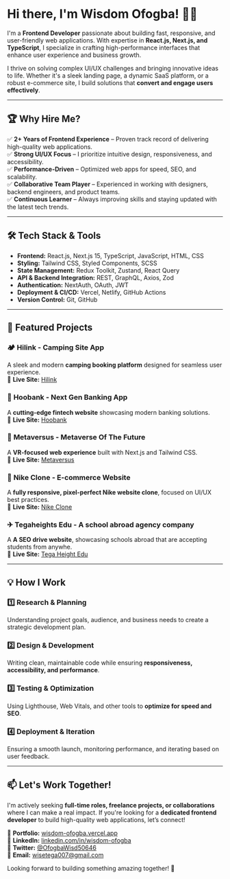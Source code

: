 # Hi there, I'm Wisdom Ofogba! 👋🚀  

I'm a **Frontend Developer** passionate about building fast, responsive, and user-friendly web applications. With expertise in **React.js, Next.js, and TypeScript**, I specialize in crafting high-performance interfaces that enhance user experience and business growth.  

I thrive on solving complex UI/UX challenges and bringing innovative ideas to life. Whether it's a sleek landing page, a dynamic SaaS platform, or a robust e-commerce site, I build solutions that **convert and engage users effectively**.  

---

## 🏆 Why Hire Me?  

✅ **2+ Years of Frontend Experience** – Proven track record of delivering high-quality web applications.  
✅ **Strong UI/UX Focus** – I prioritize intuitive design, responsiveness, and accessibility.  
✅ **Performance-Driven** – Optimized web apps for speed, SEO, and scalability.  
✅ **Collaborative Team Player** – Experienced in working with designers, backend engineers, and product teams.  
✅ **Continuous Learner** – Always improving skills and staying updated with the latest tech trends.  

---

## 🛠️ Tech Stack & Tools  

- **Frontend:** React.js, Next.js 15, TypeScript, JavaScript, HTML, CSS  
- **Styling:** Tailwind CSS, Styled Components, SCSS  
- **State Management:** Redux Toolkit, Zustand, React Query  
- **API & Backend Integration:** REST, GraphQL, Axios, Zod  
- **Authentication:** NextAuth, OAuth, JWT  
- **Deployment & CI/CD:** Vercel, Netlify, GitHub Actions  
- **Version Control:** Git, GitHub  

---

## 🚀 Featured Projects  

### 🏕️ **Hilink - Camping Site App**  
A sleek and modern **camping booking platform** designed for seamless user experience.  
🔗 **Live Site:** [Hilink](https://cam-site-app.vercel.app)  

### 🏦 **Hoobank - Next Gen Banking App**  
A **cutting-edge fintech website** showcasing modern banking solutions.  
🔗 **Live Site:** [Hoobank](https://bank-modern-app-lyart.vercel.app)  

### 🌌 **Metaversus - Metaverse Of The Future**  
A **VR-focused web experience** built with Next.js and Tailwind CSS.  
🔗 **Live Site:** [Metaversus](https://metaversus-chi.vercel.app)  

### 👟 **Nike Clone - E-commerce Website**  
A **fully responsive, pixel-perfect Nike website clone**, focused on UI/UX best practices.  
🔗 **Live Site:** [Nike Clone](https://nike-clone-app-one.vercel.app)  

### ✈ **Tegaheights Edu - A school abroad agency company**  
A **A SEO drive website**, showcasing schools abroad that are accepting students from anywhe.  
🔗 **Live Site:** [Tega Height Edu](https://tegaheights-edu.vercel.app/)  

---

## 💡 How I Work  

### 1️⃣ Research & Planning  
Understanding project goals, audience, and business needs to create a strategic development plan.  

### 2️⃣ Design & Development  
Writing clean, maintainable code while ensuring **responsiveness, accessibility, and performance**.  

### 3️⃣ Testing & Optimization  
Using Lighthouse, Web Vitals, and other tools to **optimize for speed and SEO**.  

### 4️⃣ Deployment & Iteration  
Ensuring a smooth launch, monitoring performance, and iterating based on user feedback.  

---

## 📫 Let's Work Together!  

I'm actively seeking **full-time roles, freelance projects, or collaborations** where I can make a real impact. If you're looking for a **dedicated frontend developer** to build high-quality web applications, let’s connect!  

📌 **Portfolio:** [wisdom-ofogba.vercel.app](https://wisdom-ofogba.vercel.app)  
📌 **LinkedIn:** [linkedin.com/in/wisdom-ofogba](https://www.linkedin.com/in/wisdom-ofogba)  
📌 **Twitter:** [@OfogbaWisd50646](https://twitter.com/OfogbaWisd50646)  
📌 **Email:** wisetega007@gmail.com  

Looking forward to building something amazing together! 🚀  
